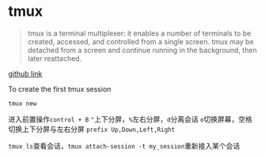 # tmux

> tmux is a terminal multiplexer: it enables a number of terminals to be created, accessed, and controlled from a single screen. tmux may be detached from a screen and continue running in the background, then later reattached.

[github link](https://github.com/tmux/tmux)

To create the first tmux session

```
tmux new
```

进入前置操作`control + B`
`"`上下分屏，`%`左右分屏，`d`分离会话
`o`切换屏幕，空格切换上下分屏与左右分屏
`prefix Up,Down,Left,Right`

`tmux ls`查看会话，`tmux attach-session -t my_session`重新接入某个会话
